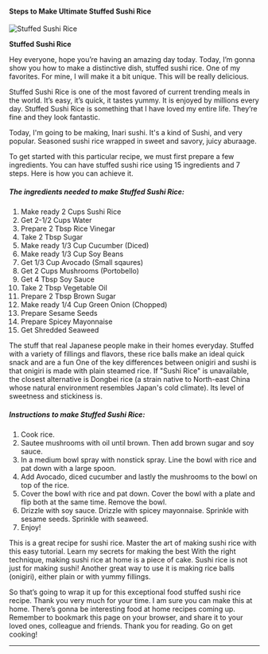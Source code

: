             

#### Steps to Make Ultimate Stuffed Sushi Rice

![Stuffed Sushi Rice](https://img-global.cpcdn.com/recipes/337ab889ae0eee17/751x532cq70/stuffed-sushi-rice-recipe-main-photo.jpg)

**Stuffed Sushi Rice**

Hey everyone, hope you’re having an amazing day today. Today, I’m gonna show you how to make a distinctive dish, stuffed sushi rice. One of my favorites. For mine, I will make it a bit unique. This will be really delicious.

Stuffed Sushi Rice is one of the most favored of current trending meals in the world. It’s easy, it’s quick, it tastes yummy. It is enjoyed by millions every day. Stuffed Sushi Rice is something that I have loved my entire life. They’re fine and they look fantastic.

Today, I'm going to be making, Inari sushi. It's a kind of Sushi, and very popular. Seasoned sushi rice wrapped in sweet and savory, juicy aburaage.

To get started with this particular recipe, we must first prepare a few ingredients. You can have stuffed sushi rice using 15 ingredients and 7 steps. Here is how you can achieve it.

##### The ingredients needed to make Stuffed Sushi Rice:

1.  Make ready 2 Cups Sushi Rice
2.  Get 2-1/2 Cups Water
3.  Prepare 2 Tbsp Rice Vinegar
4.  Take 2 Tbsp Sugar
5.  Make ready 1/3 Cup Cucumber (Diced)
6.  Make ready 1/3 Cup Soy Beans
7.  Get 1/3 Cup Avocado (Small sqaures)
8.  Get 2 Cups Mushrooms (Portobello)
9.  Get 4 Tbsp Soy Sauce
10.  Take 2 Tbsp Vegetable Oil
11.  Prepare 2 Tbsp Brown Sugar
12.  Make ready 1/4 Cup Green Onion (Chopped)
13.  Prepare Sesame Seeds
14.  Prepare Spicey Mayonnaise
15.  Get Shredded Seaweed

The stuff that real Japanese people make in their homes everyday. Stuffed with a variety of fillings and flavors, these rice balls make an ideal quick snack and are a fun One of the key differences between onigiri and sushi is that onigiri is made with plain steamed rice. If "Sushi Rice" is unavailable, the closest alternative is Dongbei rice (a strain native to North-east China whose natural environment resembles Japan's cold climate). Its level of sweetness and stickiness is.

##### Instructions to make Stuffed Sushi Rice:

1.  Cook rice.
2.  Sautee mushrooms with oil until brown. Then add brown sugar and soy sauce.
3.  In a medium bowl spray with nonstick spray. Line the bowl with rice and pat down with a large spoon.
4.  Add Avocado, diced cucumber and lastly the mushrooms to the bowl on top of the rice.
5.  Cover the bowl with rice and pat down. Cover the bowl with a plate and flip both at the same time. Remove the bowl.
6.  Drizzle with soy sauce. Drizzle with spicey mayonnaise. Sprinkle with sesame seeds. Sprinkle with seaweed.
7.  Enjoy!

This is a great recipe for sushi rice. Master the art of making sushi rice with this easy tutorial. Learn my secrets for making the best With the right technique, making sushi rice at home is a piece of cake. Sushi rice is not just for making sushi! Another great way to use it is making rice balls (onigiri), either plain or with yummy fillings.

So that’s going to wrap it up for this exceptional food stuffed sushi rice recipe. Thank you very much for your time. I am sure you can make this at home. There’s gonna be interesting food at home recipes coming up. Remember to bookmark this page on your browser, and share it to your loved ones, colleague and friends. Thank you for reading. Go on get cooking!

* * *